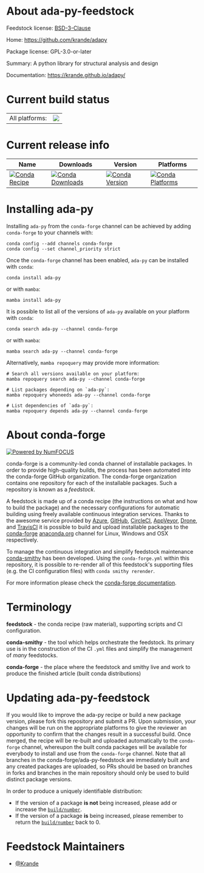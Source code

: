 About ada-py-feedstock
======================

Feedstock license: [BSD-3-Clause](https://github.com/conda-forge/ada-py-feedstock/blob/main/LICENSE.txt)

Home: https://github.com/krande/adapy

Package license: GPL-3.0-or-later

Summary: A python library for structural analysis and design

Documentation: https://krande.github.io/adapy/

Current build status
====================


<table><tr><td>All platforms:</td>
    <td>
      <a href="https://dev.azure.com/conda-forge/feedstock-builds/_build/latest?definitionId=21835&branchName=main">
        <img src="https://dev.azure.com/conda-forge/feedstock-builds/_apis/build/status/ada-py-feedstock?branchName=main">
      </a>
    </td>
  </tr>
</table>

Current release info
====================

| Name | Downloads | Version | Platforms |
| --- | --- | --- | --- |
| [![Conda Recipe](https://img.shields.io/badge/recipe-ada--py-green.svg)](https://anaconda.org/conda-forge/ada-py) | [![Conda Downloads](https://img.shields.io/conda/dn/conda-forge/ada-py.svg)](https://anaconda.org/conda-forge/ada-py) | [![Conda Version](https://img.shields.io/conda/vn/conda-forge/ada-py.svg)](https://anaconda.org/conda-forge/ada-py) | [![Conda Platforms](https://img.shields.io/conda/pn/conda-forge/ada-py.svg)](https://anaconda.org/conda-forge/ada-py) |

Installing ada-py
=================

Installing `ada-py` from the `conda-forge` channel can be achieved by adding `conda-forge` to your channels with:

```
conda config --add channels conda-forge
conda config --set channel_priority strict
```

Once the `conda-forge` channel has been enabled, `ada-py` can be installed with `conda`:

```
conda install ada-py
```

or with `mamba`:

```
mamba install ada-py
```

It is possible to list all of the versions of `ada-py` available on your platform with `conda`:

```
conda search ada-py --channel conda-forge
```

or with `mamba`:

```
mamba search ada-py --channel conda-forge
```

Alternatively, `mamba repoquery` may provide more information:

```
# Search all versions available on your platform:
mamba repoquery search ada-py --channel conda-forge

# List packages depending on `ada-py`:
mamba repoquery whoneeds ada-py --channel conda-forge

# List dependencies of `ada-py`:
mamba repoquery depends ada-py --channel conda-forge
```


About conda-forge
=================

[![Powered by
NumFOCUS](https://img.shields.io/badge/powered%20by-NumFOCUS-orange.svg?style=flat&colorA=E1523D&colorB=007D8A)](https://numfocus.org)

conda-forge is a community-led conda channel of installable packages.
In order to provide high-quality builds, the process has been automated into the
conda-forge GitHub organization. The conda-forge organization contains one repository
for each of the installable packages. Such a repository is known as a *feedstock*.

A feedstock is made up of a conda recipe (the instructions on what and how to build
the package) and the necessary configurations for automatic building using freely
available continuous integration services. Thanks to the awesome service provided by
[Azure](https://azure.microsoft.com/en-us/services/devops/), [GitHub](https://github.com/),
[CircleCI](https://circleci.com/), [AppVeyor](https://www.appveyor.com/),
[Drone](https://cloud.drone.io/welcome), and [TravisCI](https://travis-ci.com/)
it is possible to build and upload installable packages to the
[conda-forge](https://anaconda.org/conda-forge) [anaconda.org](https://anaconda.org/)
channel for Linux, Windows and OSX respectively.

To manage the continuous integration and simplify feedstock maintenance
[conda-smithy](https://github.com/conda-forge/conda-smithy) has been developed.
Using the ``conda-forge.yml`` within this repository, it is possible to re-render all of
this feedstock's supporting files (e.g. the CI configuration files) with ``conda smithy rerender``.

For more information please check the [conda-forge documentation](https://conda-forge.org/docs/).

Terminology
===========

**feedstock** - the conda recipe (raw material), supporting scripts and CI configuration.

**conda-smithy** - the tool which helps orchestrate the feedstock.
                   Its primary use is in the construction of the CI ``.yml`` files
                   and simplify the management of *many* feedstocks.

**conda-forge** - the place where the feedstock and smithy live and work to
                  produce the finished article (built conda distributions)


Updating ada-py-feedstock
=========================

If you would like to improve the ada-py recipe or build a new
package version, please fork this repository and submit a PR. Upon submission,
your changes will be run on the appropriate platforms to give the reviewer an
opportunity to confirm that the changes result in a successful build. Once
merged, the recipe will be re-built and uploaded automatically to the
`conda-forge` channel, whereupon the built conda packages will be available for
everybody to install and use from the `conda-forge` channel.
Note that all branches in the conda-forge/ada-py-feedstock are
immediately built and any created packages are uploaded, so PRs should be based
on branches in forks and branches in the main repository should only be used to
build distinct package versions.

In order to produce a uniquely identifiable distribution:
 * If the version of a package **is not** being increased, please add or increase
   the [``build/number``](https://docs.conda.io/projects/conda-build/en/latest/resources/define-metadata.html#build-number-and-string).
 * If the version of a package **is** being increased, please remember to return
   the [``build/number``](https://docs.conda.io/projects/conda-build/en/latest/resources/define-metadata.html#build-number-and-string)
   back to 0.

Feedstock Maintainers
=====================

* [@Krande](https://github.com/Krande/)


<!-- dummy commit to enable rerendering -->

